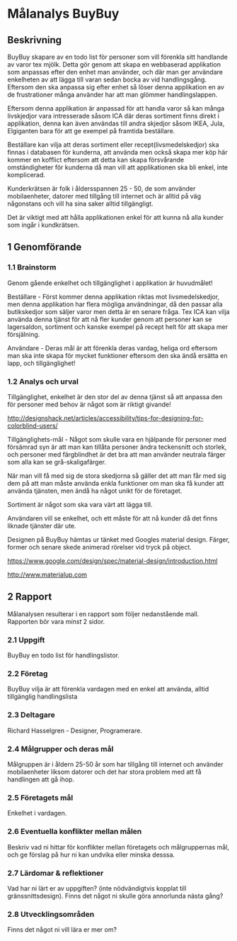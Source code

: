 Målanalys BuyBuy
================

Beskrivning
-----------

BuyBuy skapare av en todo list för personer som vill förenkla sitt handlande av
varor tex mjölk. Detta gör genom att skapa en webbaserad applikation som
anpassas efter den enhet man använder, och där man ger användare enkelheten av
att lägga till varan sedan bocka av vid handlingsgång. Eftersom den ska anpassa
sig efter enhet så löser denna applikation en av de frustrationer många använder
har att man glömmer handlingslappen.

Eftersom denna applikation är anpassad för att handla varor så kan många
livskjedjor vara intresserade såsom ICA där deras sortiment finns direkt i
applikation, denna kan även användas till andra skjedjor såsom IKEA, Jula,
Elgiganten bara för att ge exempel på framtida beställare.

Beställare kan vilja att deras sortiment eller recept(livsmedelskedjor) ska
finnas i databasen för kunderna, att använda men också skapa mer köp här kommer
en kofflict eftersom att detta kan skapa försvårande omständigheter för kunderna
då man vill att applikationen ska bli enkel, inte komplicerad.

Kunderkrätsen är folk i åldersspannen 25 - 50, de som använder mobilaenheter,
datorer med tillgång till internet och är alltid på väg någonstans och vill ha
sina saker alltid tillgängligt.

Det är viktigt med att hålla applikationen enkel för att kunna nå alla kunder
som ingår i kundkrätsen.

1 Genomförande
--------------

### 1.1 Brainstorm

Genom gående enkelhet och tillgänglighet i applikation är huvudmålet!

Beställare - Först kommer denna applikation riktas mot livsmedelskedjor, men
denna applikation har flera mögliga användningar, då den passar alla
butikskedjor som säljer varor men detta är en senare fråga. Tex ICA kan vilja
använda denna tjänst för att nå fler kunder genom att personer kan se
lagersaldon, sortiment och kanske exempel på recept helt för att skapa mer
försjälning.

Användare - Deras mål är att förenkla deras vardag, heliga ord eftersom man ska
inte skapa för mycket funktioner eftersom den ska ändå ersätta en lapp, och
tillgänglighet!

### 1.2 Analys och urval

Tillgänglighet, enkelhet är den stor del av denna tjänst så att anpassa den för
personer med behov är något som är riktigt givande!

<http://designshack.net/articles/accessibility/tips-for-designing-for-colorblind-users/>

Tillgänglighets-mål - Något som skulle vara en hjälpande för personer med
försämrad syn är att man kan tillåta personer ändra teckensnitt och storlek, och
personer med färgblindhet är det bra att man använder neutrala färger som alla
kan se grå-skaligafärger.

När man vill få med sig de stora skedjorna så gäller det att man får med sig dem
på att man måste använda enkla funktioner om man ska få kunder att använda
tjänsten, men ändå ha något unikt för de företaget.

Sortiment är något som ska vara värt att lägga till.

Användaren vill se enkelhet, och ett måste för att nå kunder då det finns
liknade tjänster där ute.

Designen på BuyBuy hämtas ur tänket med Googles material design. Färger, former
och senare skede animerad rörelser vid tryck på object.

<https://www.google.com/design/spec/material-design/introduction.html>

<http://www.materialup.com>

2 Rapport
---------

Målanalysen resulterar i en rapport som följer nedanstående mall. Rapporten bör
vara *minst* 2 sidor.

### 2.1 Uppgift

BuyBuy en todo list för handlingslistor.

### 2.2 Företag

BuyBuy vilja är att förenkla vardagen med en enkel att använda, alltid
tillgänglig handlingslista

### 2.3 Deltagare

Richard Hasselgren - Designer, Programerare.

### 2.4 Målgrupper och deras mål

Målgruppen är i åldern 25-50 år som har tillgång till internet och använder
mobilaenheter liksom datorer och det har stora problem med att få handlingen att
gå ihop.

### 2.5 Företagets mål

Enkelhet i vardagen.

### 2.6 Eventuella konflikter mellan målen

Beskriv vad ni hittar för konflikter mellan företagets och målgruppernas mål,
och ge förslag på hur ni kan undvika eller minska desssa.

### 2.7 Lärdomar & reflektioner

Vad har ni lärt er av uppgiften? (inte nödvändigtvis kopplat till
gränssnittsdesign). Finns det något ni skulle göra annorlunda nästa gång?

### 2.8 Utvecklingsområden

Finns det något ni vill lära er mer om?
